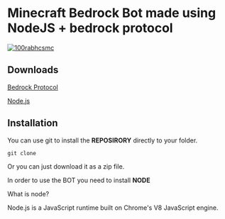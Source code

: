 # Minecraft Bedrock Bot made using NodeJS + bedrock protocol

<p align="left"> <a href="https://twitter.com/@any_banana" target="blank"><img src="https://img.shields.io/twitter/follow/any_banana?logo=twitter&style=for-the-badge" alt="100rabhcsmc" /></a> </p>







## Downloads

[Bedrock Protocol](https://github.com/PrismarineJS/bedrock-protocol)

[Node.js](https://nodejs.org/en/download/)




## Installation 

You can use git to install the **REPOSIRORY** directly to your folder.
```
git clone 
```
Or you can just download it as a zip file.

In order to use the BOT you need to install **NODE**

What is node?

Node.js is a JavaScript runtime built on Chrome's V8 JavaScript engine.
